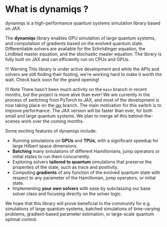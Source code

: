 # What is dynamiqs ?

dynamiqs is a high-performance quantum systems simulation library based on JAX.

The **dynamiqs** library enables GPU simulation of large quantum systems, and computation of gradients based on the evolved quantum state. Differentiable solvers are available for the Schrödinger equation, the Lindblad master equation, and the stochastic master equation. The library is fully built on JAX and can efficiently run on CPUs and GPUs.

!!! Warning
    This library is under active development and while the APIs and solvers are still finding their footing, we're working hard to make it worth the wait. Check back soon for the grand opening!

!!! Note
    There hasn't been much activity on the `main` branch in recent months, but the project is more alive than ever! We are currently in the process of switching from PyTorch to JAX, and most of the development is now taking place on the [jax](https://github.com/dynamiqs/dynamiqs/tree/jax) branch. The main motivation for this switch is to improve performance. The JAX version will be faster than ever, for both small and large quantum systems. We plan to merge all this behind-the-scenes work over the coming months.

Some exciting features of dynamiqs include:

- Running simulations on **GPUs** and **TPUs**, with a significant speedup for large Hilbert space dimensions.
- **Batching** many simulations of different Hamiltonians, jump operators or initial states to run them concurrently.
- Exploring solvers **tailored to quantum** simulations that preserve the properties of the state, such as trace and positivity.
- Computing **gradients** of any function of the evolved quantum state with respect to any parameter of the Hamiltonian, jump operators, or initial state.
- Implementing **your own solvers** with ease by subclassing our base solver class and focusing directly on the solver logic.

We hope that this library will prove beneficial to the community for e.g. simulations of large quantum systems, batched simulations of time-varying problems, gradient-based parameter estimation, or large-scale quantum optimal control.

